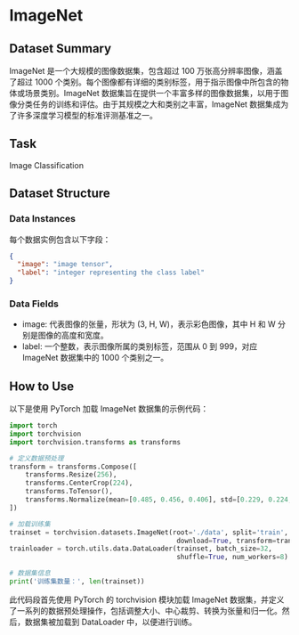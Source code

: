 # ImageNet

## Dataset Summary

ImageNet 是一个大规模的图像数据集，包含超过 100 万张高分辨率图像，涵盖了超过 1000 个类别。每个图像都有详细的类别标签，用于指示图像中所包含的物体或场景类别。ImageNet 数据集旨在提供一个丰富多样的图像数据集，以用于图像分类任务的训练和评估。由于其规模之大和类别之丰富，ImageNet 数据集成为了许多深度学习模型的标准评测基准之一。

## Task

Image Classification

## Dataset Structure

### Data Instances

每个数据实例包含以下字段：

```json
{
  "image": "image tensor",
  "label": "integer representing the class label"
}
```

### Data Fields

- image: 代表图像的张量，形状为 (3, H, W)，表示彩色图像，其中 H 和 W 分别是图像的高度和宽度。
- label: 一个整数，表示图像所属的类别标签，范围从 0 到 999，对应 ImageNet 数据集中的 1000 个类别之一。

## How to Use

以下是使用 PyTorch 加载 ImageNet 数据集的示例代码：

```python
import torch
import torchvision
import torchvision.transforms as transforms

# 定义数据预处理
transform = transforms.Compose([
    transforms.Resize(256),
    transforms.CenterCrop(224),
    transforms.ToTensor(),
    transforms.Normalize(mean=[0.485, 0.456, 0.406], std=[0.229, 0.224, 0.225])
])

# 加载训练集
trainset = torchvision.datasets.ImageNet(root='./data', split='train',
                                          download=True, transform=transform)
trainloader = torch.utils.data.DataLoader(trainset, batch_size=32,
                                          shuffle=True, num_workers=8)

# 数据集信息
print('训练集数量：', len(trainset))
```

此代码段首先使用 PyTorch 的 torchvision 模块加载 ImageNet 数据集，并定义了一系列的数据预处理操作，包括调整大小、中心裁剪、转换为张量和归一化。然后，数据集被加载到 DataLoader 中，以便进行训练。